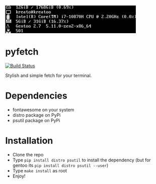 <p align="left">
<img src="./assets/pyfetch.png">
</p>

# pyfetch

[![Build Status](https://drone.kreatea.ml/api/badges/kreato/pyfetch/status.svg)](https://drone.kreatea.ml/kreato/pyfetch)

Stylish and simple fetch for your terminal.

# Dependencies
* fontawesome on your system
* distro package on PyPi
* psutil package on PyPi

# Installation
* Clone the repo
* Type `pip install distro psutil` to install the dependency (but for gentoo its `pip install distro psutil --user`)
* Type `make install` as root
* Enjoy!